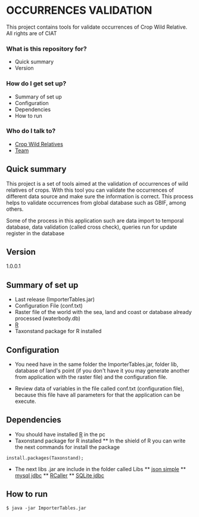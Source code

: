 # OCCURRENCES VALIDATION #

This project contains tools for validate occurrences of Crop Wild Relative. All rights are of CIAT

### What is this repository for? ###

* Quick summary
* Version

### How do I get set up? ###

* Summary of set up
* Configuration
* Dependencies
* How to run

### Who do I talk to? ###

* [Crop Wild Relatives](http://www.cwrdiversity.org)
* [Team](https://github.com/teamcwrciat)

## Quick summary ##

This project is a set of tools aimed at the validation of occurrences of wild relatives of crops. With this tool you can validate 
the occurrences of different data source and make sure the information is correct. This process helps to validate occurrences 
from global database such as GBIF, among others.

Some of the process in this application such are data import to temporal database, data validation (called cross check), queries 
run for update register in the database

## Version

1.0.0.1

## Summary of set up ##

* Last release (ImporterTables.jar)
* Configuration File (conf.txt)
* Raster file of the world with the sea, land and coast or database already processed (waterbody.db)
* [R](http://www.r-project.org/)
* Taxonstand package for R installed

## Configuration ##

* You need have in the same folder the ImporterTables.jar, folder lib, database of land's point (if you don't have it you may generate another from 
application with the raster file) and the configuration file.

* Review data of variables in the file called conf.txt (configuration file), because this file have all parameters for that the application can be execute.

## Dependencies

* You should have installed [R](http://www.r-project.org/) in the pc
* Taxonstand package for R installed
** In the shield of R you can write the next commands for install the package
```
install.packages(Taxonstand);
```
* The next libs .jar are include in the folder called Libs
** [json simple](https://code.google.com/p/json-simple/) 
** [mysql jdbc](http://www.mysql.com/products/connector/)
** [RCaller](https://code.google.com/p/rcaller/)
** [SQLite jdbc](https://bitbucket.org/xerial/sqlite-jdbc)

## How to run ##

```
$ java -jar ImporterTables.jar
```